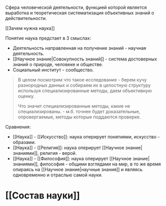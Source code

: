 Сфера человеческой деятельности, функцией которой является выработка и теоретическая систематизация объективных знаний о действительности.

[[Зачем нужна наука]]

Понятие наука предстает в 3 смыслах:
- Деятельность направленная на получение знаний - научная деятельность.
- [[Научное знание|Совокупность знаний]] - система достоверных знаний о природе, человеке и обществе.
- Социальный институт - сообщество.

> В целом посмотрим что такое исследование - берем кучу разнородных данных и собираем их в целостную структуру используя специализированные методы, даем 
> объективную оценку.
> 
> Что значит специализированные методы, какие не специализированы. - м.б. точнее будет доказательные, опровергаемые, методы которые поддаются проверке.

Сравнения:
- [[Наука]] - [[Искусство]]: наука оперирует понятиями, искусство - образами.
- [[Наука]] - [[Религия]]: наука оперирует [[Научное знание|знаниями]], религия - верой.
- [[Наука]] - [[Философия]]: наука оперирует [[Научное знание|знаниями]], философия - общими взглядами на мир, в то же время опираясь на [[Научное знание|научные знания]] и являясь одновременно и отраслью самой науки.
# [[Состав науки]]